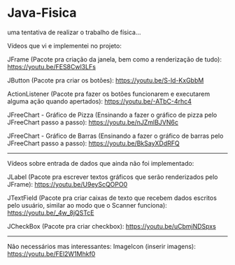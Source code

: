 # Java-Fisica
uma tentativa de realizar o trabalho de física...

Vídeos que vi e implementei no projeto:

JFrame (Pacote pra criação da janela, bem como a renderização de tudo):
https://youtu.be/FES8Cwl3LFs

JButton (Pacote pra criar os botões):
https://youtu.be/S-ld-KxGbbM

ActionListener (Pacote pra fazer os botões funcionarem e executarem alguma ação quando apertados):
https://youtu.be/-ATbC-4rhc4

JFreeChart - Gráfico de Pizza (Ensinando a fazer o gráfico de pizza pelo JFreeChart passo a passo):
https://youtu.be/nJZmlBJVN6c

JFreeChart - Gráfico de Barras (Ensinando a fazer o gráfico de barras pelo JFreeChart passo a passo):
https://youtu.be/BkSayXDdRFQ

________________________________________________________________________________________________________________________________________________________________

Vídeos sobre entrada de dados que ainda não foi implementado:

JLabel (Pacote pra escrever textos gráficos que serão renderizados pelo JFrame):
https://youtu.be/U9eyScQOPO0

JTextField (Pacote pra criar caixas de texto que recebem dados escritos pelo usuário, similar ao modo que o Scanner funciona):
https://youtu.be/_4w_8jQSTcE

JCheckBox (Pacote pra criar checkbox):
https://youtu.be/uCbmjNDSpxs

_____________________________________________________________________________________________________________________________________________________________

Não necessários mas interessantes:
ImageIcon (inserir imagens):
https://youtu.be/FEl2W1Mhkf0
